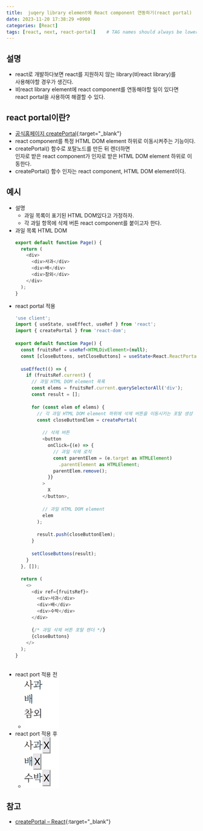 ```yaml
---
title:  juqery library element에 React component 연동하기(react portal)
date: 2023-11-20 17:38:29 +0900
categories: [React]
tags: [react, next, react-portal]    # TAG names should always be lowercase
---
```


## 설명
- react로 개발하다보면 react를 지원하지 않는 library(비react library)를   
  사용해야할 경우가 생긴다.   
- 비react library element에 react component를 연동해야할 일이 있다면  
  react portal을 사용하여 해결할 수 있다.  

## react portal이란?
- [공식홈페이지 createPortal]( https://react.dev/reference/react-dom/createPortal){:target="_blank"}  
- react component를 특정 HTML DOM element 하위로 이동시켜주는 기능이다.  
- createPortal() 함수로 포탈노드를 만든 뒤 렌더하면  
  인자로 받은  react component가 인자로 받은 HTML DOM element 하위로 이동한다.  
- createPortal() 함수 인자는 react component, HTML DOM element이다.  

## 예시
- 설명  
    - 과일 목록이 표기된 HTML DOM있다고 가정하자.  
    - 각 과일 항목에 삭제 버튼 react component를 붙이고자 한다.  
- 과일 목록 HTML DOM  
  ```typescript  
  export default function Page() {  
    return (  
      <div>  
        <div>사과</div>
        <div>배</div>
        <div>참외</div>
      </div>
    );  
  }  
  ```  
- react portal 적용  
  ```typescript  
  'use client';  
  import { useState, useEffect, useRef } from 'react';  
  import { createPortal } from 'react-dom';  
            
  export default function Page() {  
    const fruitsRef = useRef<HTMLDivElement>(null);  
    const [closeButtons, setCloseButtons] = useState<React.ReactPortal[]>([]);  
            
    useEffect(() => {  
      if (fruitsRef.current) {  
        // 과일 HTML DOM element 목록  
        const elems = fruitsRef.current.querySelectorAll('div');  
        const result = [];  
            
        for (const elem of elems) {  
          // 각 과일 HTML DOM element 하위에 삭제 버튼을 이동시키는 포탈 생성  
          const closeButtonElem = createPortal(  
                      
            // 삭제 버튼  
            <button  
              onClick={(e) => {  
                // 과일 삭제 로직  
                const parentElem = (e.target as HTMLElement)  
                  .parentElement as HTMLElement;  
                parentElem.remove();  
              }}  
            >  
              X  
            </button>,  
            
            // 과일 HTML DOM element  
            elem  
          );  
            
          result.push(closeButtonElem);  
        }  
            
        setCloseButtons(result);  
      }  
    }, []);  
            
    return (  
      <>  
        <div ref={fruitsRef}>  
          <div>사과</div>
          <div>배</div>
          <div>수박</div>
        </div>
            
        {/* 과일 삭제 버튼 포탈 렌더 */}  
        {closeButtons}  
      </>  
    );  
  }  
            
  ```  
- react port 적용 전  
    - <a href='/assets/img/2023-11-20-how-to-use-react-portal/00-origin.jpg' target='_blank'><img src='/assets/img/2023-11-20-how-to-use-react-portal/00-origin.jpg' width='20%' height='20%'></a>  
- react port 적용 후  
    - <a href='/assets/img/2023-11-20-how-to-use-react-portal/01-react-portal.jpg' target='_blank'><img src='/assets/img/2023-11-20-how-to-use-react-portal/01-react-portal.jpg' width='20%' height='20%'></a>  

## 참고
- [createPortal – React](https://react.dev/reference/react-dom/createPortal){:target="_blank"}  
